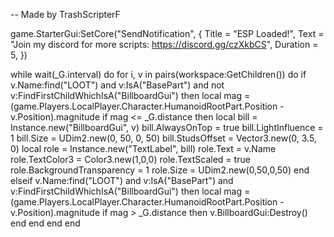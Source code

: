-- Made by TrashScripterF

game.StarterGui:SetCore("SendNotification", {
	Title = "ESP Loaded!",
	Text = "Join my discord for more scripts: https://discord.gg/czXkbCS",
	Duration = 5,
})


while wait(_G.interval) do
	for i, v in pairs(workspace:GetChildren()) do 
		if v.Name:find("LOOT") and v:IsA("BasePart") and not v:FindFirstChildWhichIsA("BillboardGui") then
			local mag = (game.Players.LocalPlayer.Character.HumanoidRootPart.Position - v.Position).magnitude
			if mag <= _G.distance then
				local bill = Instance.new("BillboardGui", v)
				bill.AlwaysOnTop = true
				bill.LightInfluence = 1
				bill.Size = UDim2.new(0, 50, 0, 50)
				bill.StudsOffset = Vector3.new(0, 3.5, 0)
				local role = Instance.new("TextLabel", bill)
				role.Text = v.Name
				role.TextColor3 = Color3.new(1,0,0)
				role.TextScaled = true
				role.BackgroundTransparency = 1
				role.Size = UDim2.new(0,50,0,50)
			end
		elseif v.Name:find("LOOT") and v:IsA("BasePart") and v:FindFirstChildWhichIsA("BillboardGui") then 
			local mag = (game.Players.LocalPlayer.Character.HumanoidRootPart.Position - v.Position).magnitude
			if mag > _G.distance then
				v.BillboardGui:Destroy()
			end
		end
	end
end

